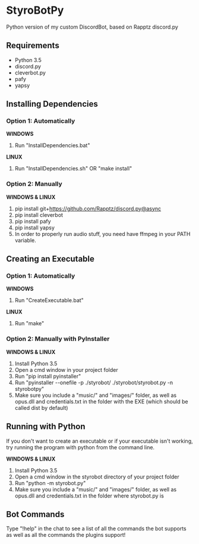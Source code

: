# StyroBotPy
Python version of my custom DiscordBot, based on Rapptz discord.py

## Requirements
- Python 3.5
- discord.py
- cleverbot.py
- pafy
- yapsy

## Installing Dependencies
### Option 1: Automatically 
**WINDOWS**

1. Run "InstallDependencies.bat"

**LINUX**

1. Run "InstallDependencies.sh" OR "make install"

### Option 2: Manually 
**WINDOWS & LINUX**

1. pip install git+https://github.com/Rapptz/discord.py@async
2. pip install cleverbot
3. pip install pafy
4. pip install yapsy
5. In order to properly run audio stuff, you need have ffmpeg in your PATH variable. 

## Creating an Executable
### Option 1: Automatically
**WINDOWS**

1. Run "CreateExecutable.bat"

**LINUX**

1. Run "make"

### Option 2: Manually with PyInstaller
**WINDOWS & LINUX**

1. Install Python 3.5
2. Open a cmd window in your project folder
3. Run "pip install pyinstaller"
4. Run "pyinstaller --onefile -p ./styrobot/ ./styrobot/styrobot.py -n styrobotpy"
5. Make sure you include a "music/" and "images/" folder, as well as opus.dll and credentials.txt in the folder with the EXE (which should be called dist by default)

## Running with Python
If you don't want to create an executable or if your executable isn't working, try running the program with python from the command line.

**WINDOWS & LINUX**

1. Install Python 3.5
2. Open a cmd window in the styrobot directory of your project folder
3. Run "python -m styrobot.py"
4. Make sure you include a "music/" and "images/" folder, as well as opus.dll and credentials.txt in the folder where styrobot.py is

## Bot Commands
Type "!help" in the chat to see a list of all the commands the bot supports as well as all the commands the plugins support!
